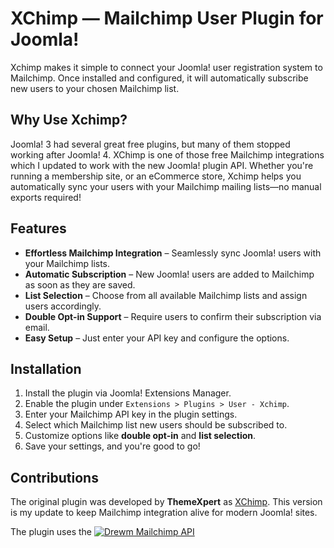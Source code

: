 XChimp — Mailchimp User Plugin for Joomla!
=============

Xchimp makes it simple to connect your Joomla! user registration system to Mailchimp. Once installed and configured, it will automatically subscribe new users to your chosen Mailchimp list. 

## Why Use Xchimp?
Joomla! 3 had several great free plugins, but many of them stopped working after Joomla! 4. XChimp is one of those free Mailchimp integrations which I updated to work with the new Joomla! plugin API.
Whether you're running a membership site, or an eCommerce store, Xchimp helps you automatically sync your users with your Mailchimp mailing lists—no manual exports required!

## Features
- **Effortless Mailchimp Integration** – Seamlessly sync Joomla! users with your Mailchimp lists.
- **Automatic Subscription** – New Joomla! users are added to Mailchimp as soon as they are saved.
- **List Selection** – Choose from all available Mailchimp lists and assign users accordingly.
- **Double Opt-in Support** – Require users to confirm their subscription via email.
- **Easy Setup** – Just enter your API key and configure the options.

Installation
------------
1. Install the plugin via Joomla! Extensions Manager.
2. Enable the plugin under `Extensions > Plugins > User - Xchimp`.
3. Enter your Mailchimp API key in the plugin settings.
4. Select which Mailchimp list new users should be subscribed to.
5. Customize options like **double opt-in** and **list selection**.
6. Save your settings, and you're good to go!

## Contributions
The original plugin was developed by **ThemeXpert** as [XChimp](https://www.themexpert.com/joomla-extensions/xchimp). 
This version is my update to keep Mailchimp integration alive for modern Joomla! sites. 

The plugin uses the [![Drewm Mailchimp API](https://travis-ci.org/drewm/mailchimp-api.svg?branch=master)](https://travis-ci.org/drewm/mailchimp-api)